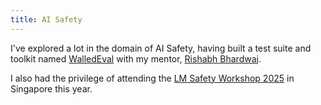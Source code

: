 ```yaml
---
title: AI Safety
---
```

I've explored a lot in the domain of AI Safety, having built a test suite and toolkit named [WalledEval](ai-safety/walledeval.md) with my mentor, [Rishabh Bhardwaj](ai-safety/rishabh-bhardwaj.md).

I also had the privilege of attending the [LM Safety Workshop 2025](ai-safety/lmxsafety-25.md) in Singapore this year.